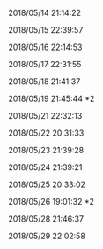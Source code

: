 2018/05/14 21:14:22 

2018/05/15 22:39:57 

2018/05/16 22:14:53 

2018/05/17 22:31:55 

2018/05/18 21:41:37 

2018/05/19 21:45:44 *2

2018/05/21 22:32:13 

2018/05/22 20:31:33 

2018/05/23 21:39:28 

2018/05/24 21:39:21 

2018/05/25 20:33:02 

2018/05/26 19:01:32 *2

2018/05/28 21:46:37 

2018/05/29 22:02:58 


